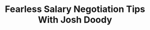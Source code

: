 ---
podcast: Listen Money Matters
title: Fearless Salary Negotiation Tips With Josh Doody
host: Andrew Fiebert
podcast_url: https://www.listenmoneymatters.com/negotiation-strategies/
thumbnail: listenmoneymatters.svg
---